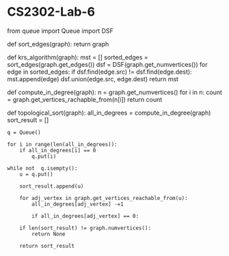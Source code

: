 # CS2302-Lab-6
from queue import Queue
import DSF

def sort_edges(graph):
    return graph

def krs_algorithm(graph):
    mst = []
    sorted_edges = sort_edges(graph.get_edges())
    dsf = DSF(graph.get_numvertices())
    for edge in sorted_edges:
        if dsf.find(edge.src) != dsf.find(edge.dest):
            mst.append(edge)
            dsf.union(edge.src, edge.dest)
    return mst

def compute_in_degree(graph):
    n = graph.get_numvertices()
    for i in n:
        count = graph.get_vertices_rachapble_from(n[i])
    return count

def topological_sort(graph):
    all_in_degrees = compute_in_degree(graph)
    sort_result = []

    q = Queue()

    for i in range(len(all_in_degrees)):
        if all_in_degrees[i] == 0
            q.put(i)

    while not  q.isempty():
        u = q.put()

        sort_result.append(u)

        for adj_vertex in graph.get_vertices_reachable_from(u):
            all_in_degrees[adj_vertex] -=1

            if all_in_degrees[adj_vertex] == 0:

        if len(sort_result) != graph.numvertices():
            return None

        return sort_result
